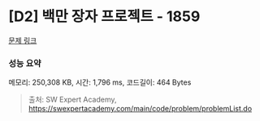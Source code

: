 # [D2] 백만 장자 프로젝트 - 1859 

[문제 링크](https://swexpertacademy.com/main/code/problem/problemDetail.do?contestProbId=AV5LrsUaDxcDFAXc) 

### 성능 요약

메모리: 250,308 KB, 시간: 1,796 ms, 코드길이: 464 Bytes



> 출처: SW Expert Academy, https://swexpertacademy.com/main/code/problem/problemList.do